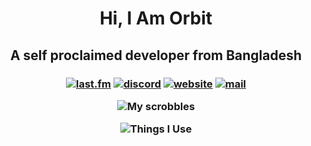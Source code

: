 <h1 align = "center">Hi, I Am Orbit</h1>
<h2 align = "center">A self proclaimed developer from Bangladesh</h2>

<h3 align = "center">

<a href='https://www.last.fm/user/Orbit-who' target="_blank"><img alt='last.fm' src='https://img.shields.io/badge/Last.fm-100000?style=for-the-badge&logo=last.fm&logoColor=FEFFFE&labelColor=363A4F&color=B7BDF8'/></a>
<a href='https://discord.com/users/562479512105779202' target="_blank"><img alt='discord' src='https://img.shields.io/badge/Discord-100000?style=for-the-badge&logo=discord&logoColor=FEFFFE&labelColor=363A4F&color=B7BDF8'/></a>
<a href='https://orbitt.pages.dev/' target="_blank"><img alt='website' src='https://img.shields.io/badge/Website-100000?style=for-the-badge&logo=globe&logoColor=FEFFFE&labelColor=363A4F&color=B7BDF8'/></a>
<a href='mailto:orbit.dna@yandex.com' target="_blank"><img alt='mail' src='https://img.shields.io/badge/Email-100000?style=for-the-badge&logo=&logoColor=FEFFFE&labelColor=363A4F&color=B7BDF8'/></a>

![My scrobbles](https://lastfm-recently-played.vercel.app/api?user=Orbit-who&count=3&bg_color=1E1E2E)

<img src="https://github-readme-tech-stack.vercel.app/api/cards?title=Things+I+Use&lineCount=1&theme=catppuccin_mocha&width=550&line1=python%2CPython%2C6a589d%3Bhtml5%2Chtml%2C967fbd%3Bcss3%2Ccss%2C7145a9%3Bvisualstudiocode%2Cvsc%2C927ac3%3Bcloudflare%2Ccloudflare%2Cc780fe%3B" alt="Things I Use" />

</h3>
